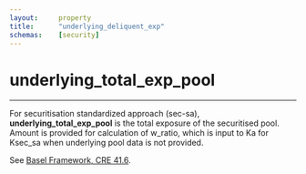 ```yaml
---
layout:		property
title:		"underlying_deliquent_exp"
schemas:	[security]
---
```


# underlying_total_exp_pool

---

For securitisation standardized approach (sec-sa), **underlying_total_exp_pool** is the total exposure of the securitised pool. Amount is provided for calculation of w_ratio, which is input to Ka for Ksec_sa when underlying pool data is not provided.

See [Basel Framework, CRE 41.6](https://www.bis.org/basel_framework/chapter/CRE/41.htm#:~:text=The%20variable%20W%20equals%20the%20ratio%20of%20the%20sum%20of%20the%20nominal%20amount%20of%20delinquent%20underlying%20exposures%20(as%20defined%20in%20CRE41.7)%20to%20the%20nominal%20amount%20of%20underlying%20exposures.).




